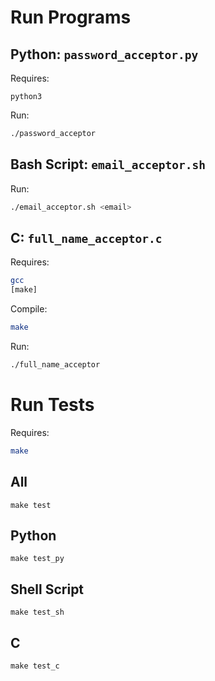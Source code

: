 # Run Programs

## Python: `password_acceptor.py`

Requires: 
```
python3
```

Run:
```sh
./password_acceptor
```

## Bash Script: `email_acceptor.sh`

Run:
```sh
./email_acceptor.sh <email>
```

## C: `full_name_acceptor.c`

Requires:
```sh
gcc
[make]
```

Compile:
```sh
make
```

Run:
```sh
./full_name_acceptor
```

# Run Tests

Requires:
```sh
make
```

## All

`make test`

## Python

`make test_py`

## Shell Script

`make test_sh`

## C

`make test_c`
